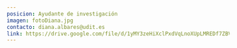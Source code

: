 ```yaml
---
posicion: Ayudante de investigación
imagen: fotoDiana.jpg
contacto: diana.albares@udit.es
link: https://drive.google.com/file/d/1yMY3zeHiXclPxdVqLnoXUpLMREDf7ZBV/view?usp=drive_link
---
```


